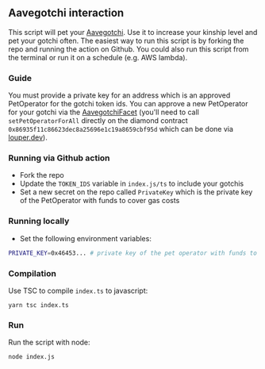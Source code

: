 ## Aavegotchi interaction

This script will pet your [Aavegotchi](https://aavegotchi.com). Use it to increase your kinship level and pet your gotchi often. The easiest way to run this script is by forking the repo and running the action on Github. You could also run this script from the terminal or run it on a schedule (e.g. AWS lambda).

### Guide

You must provide a private key for an address which is an approved PetOperator for the gotchi token ids. You can approve a new PetOperator for your gotchi via the [AavegotchiFacet](https://louper.dev/?address=0x86935F11C86623deC8a25696E1C19a8659CbF95d&network=polygon) (you'll need to call `setPetOperatorForAll` directly on the diamond contract `0x86935f11c86623dec8a25696e1c19a8659cbf95d` which can be done via [louper.dev](https://louper.dev/?address=0x86935F11C86623deC8a25696E1C19a8659CbF95d&network=polygon)).

### Running via Github action

- Fork the repo
- Update the `TOKEN_IDS` variable in `index.js/ts` to include your gotchis
- Set a new secret on the repo called `PrivateKey` which is the private key of the PetOperator with funds to cover gas costs

### Running locally

- Set the following environment variables:

```bash
PRIVATE_KEY=0x46453... # private key of the pet operator with funds to cover gas costs
```

### Compilation

Use TSC to compile `index.ts` to javascript:

```
yarn tsc index.ts
```

### Run

Run the script with node:

```
node index.js
```
